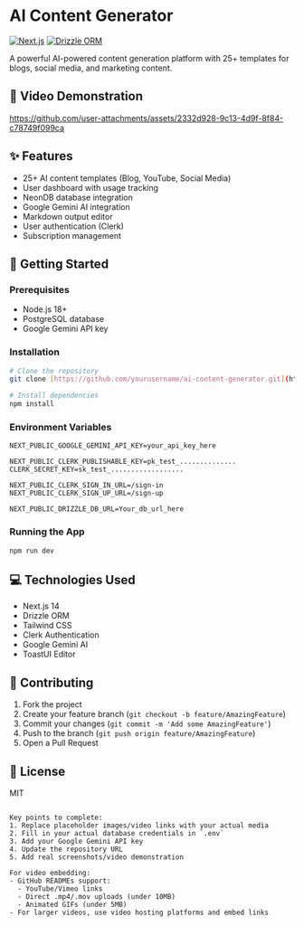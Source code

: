 # AI Content Generator
[![Next.js](https://img.shields.io/badge/Next.js-14.2.4-000000?style=flat&logo=next.js)](https://nextjs.org/)
[![Drizzle ORM](https://img.shields.io/badge/Drizzle%20ORM-0.31.2-blue)](https://orm.drizzle.team/)

A powerful AI-powered content generation platform with 25+ templates for blogs, social media, and marketing content.

## 🎥 Video Demonstration

https://github.com/user-attachments/assets/2332d928-9c13-4d9f-8f84-c78749f099ca

## ✨ Features
- 25+ AI content templates (Blog, YouTube, Social Media)
- User dashboard with usage tracking
- NeonDB database integration
- Google Gemini AI integration
- Markdown output editor
- User authentication (Clerk)
- Subscription management

## 🚀 Getting Started

### Prerequisites
- Node.js 18+
- PostgreSQL database
- Google Gemini API key

### Installation
```bash
# Clone the repository
git clone [https://github.com/yourusername/ai-content-generator.git](https://github.com/mohitkothari-dev/AI_Content_Generator.git)

# Install dependencies
npm install
```

### Environment Variables
```env:.env
NEXT_PUBLIC_GOOGLE_GEMINI_API_KEY=your_api_key_here

NEXT_PUBLIC_CLERK_PUBLISHABLE_KEY=pk_test_..............
CLERK_SECRET_KEY=sk_test_..................

NEXT_PUBLIC_CLERK_SIGN_IN_URL=/sign-in
NEXT_PUBLIC_CLERK_SIGN_UP_URL=/sign-up

NEXT_PUBLIC_DRIZZLE_DB_URL=Your_db_url_here
```

### Running the App
```bash
npm run dev
```

## 💻 Technologies Used
- Next.js 14
- Drizzle ORM
- Tailwind CSS
- Clerk Authentication
- Google Gemini AI
- ToastUI Editor

## 🤝 Contributing
1. Fork the project
2. Create your feature branch (`git checkout -b feature/AmazingFeature`)
3. Commit your changes (`git commit -m 'Add some AmazingFeature'`)
4. Push to the branch (`git push origin feature/AmazingFeature`)
5. Open a Pull Request

## 📄 License
MIT
```

Key points to complete:
1. Replace placeholder images/video links with your actual media
2. Fill in your actual database credentials in `.env`
3. Add your Google Gemini API key
4. Update the repository URL
5. Add real screenshots/video demonstration

For video embedding:
- GitHub READMEs support:
  - YouTube/Vimeo links
  - Direct .mp4/.mov uploads (under 10MB)
  - Animated GIFs (under 5MB)
- For larger videos, use video hosting platforms and embed links
        
